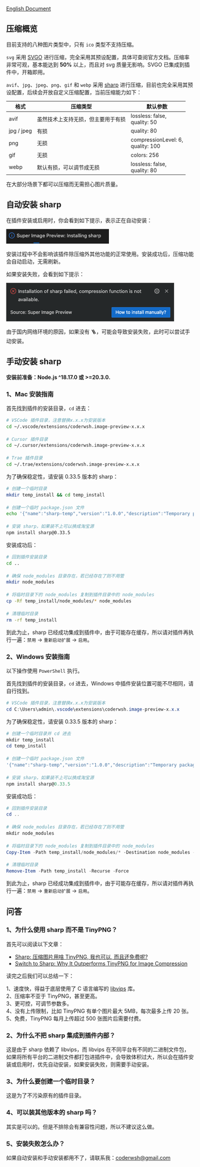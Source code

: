 [English Document](./COMPRESS.md)

## 压缩概览

目前支持的八种图片类型中，只有 `ico` 类型不支持压缩。

`svg` 采用 [SVGO](https://svgo.dev/) 进行压缩，完全采用其预设配置，具体可查阅官方文档。压缩率非常可观，基本能达到 **50%** 以上，而且对 svg 质量无影响。SVGO 已集成到插件中，开箱即用。

`avif`、`jpg`、`jpeg`、`png`、`gif` 和 `webp` 采用 [sharp](https://sharp.pixelplumbing.com/) 进行压缩，目前也完全采用其预设配置，后续会开放自定义压缩配置，当前压缩能力如下：

| 格式       | 压缩类型                           | 默认参数                             |
| ---------- | ---------------------------------- | ------------------------------------ |
| avif       | 虽然技术上支持无损，但主要用于有损 | lossless: false,<br>quality: 50      |
| jpg / jpeg | 有损                               | quality: 80                          |
| png        | 无损                               | compressionLevel: 6,<br>quality: 100 |
| gif        | 无损                               | colors: 256                          |
| webp       | 默认有损，可以调节成无损           | lossless: false,<br>quality: 80      |

在大部分场景下都可以压缩而无需担心图片质量。

## 自动安装 sharp

在插件安装或启用时，你会看到如下提示，表示正在自动安装：

![sharp_install](./src/assets/readme/sharp_install.png)

安装过程中不会影响该插件除压缩外其他功能的正常使用。安装成功后，压缩功能会自动启动，无需刷新。

如果安装失败，会看到如下提示：

![sharp_install_failed](./src/assets/readme/sharp_install_failed.png)

由于国内网络环境的原因，如果没有 🪜，可能会导致安装失败，此时可以尝试手动安装。

## 手动安装 sharp

**安装前准备：Node.js ^18.17.0 或 >=20.3.0.**

### 1、Mac 安装指南

首先找到插件的安装目录，`cd` 进去：

```bash
# VSCode 插件目录，注意替换x.x.x为安装版本
cd ~/.vscode/extensions/coderwsh.image-preview-x.x.x

# Cursor 插件目录
cd ~/.cursor/extensions/coderwsh.image-preview-x.x.x

# Trae 插件目录
cd ~/.trae/extensions/coderwsh.image-preview-x.x.x
```

为了确保稳定性，请安装 0.33.5 版本的 sharp：

```bash
# 创建一个临时目录
mkdir temp_install && cd temp_install

# 创建一个临时 package.json 文件
echo '{"name":"sharp-temp","version":"1.0.0","description":"Temporary package for installing sharp","private":true}' > package.json

# 安装 sharp，如果装不上可以换成淘宝源
npm install sharp@0.33.5
```

安装成功后：

```bash
# 回到插件安装目录
cd ..

# 确保 node_modules 目录存在，若已经存在了则不用管
mkdir node_modules

# 将临时目录下的 node_modules 复制到插件目录中的 node_modules
cp -Rf temp_install/node_modules/* node_modules

# 清理临时目录
rm -rf temp_install
```

到此为止，sharp 已经成功集成到插件中，由于可能存在缓存，所以请对插件再执行一遍：`禁用` -> `重新启动扩展` -> `启用`。

### 2、Windows 安装指南

以下操作使用 `PowerShell` 执行。

首先找到插件的安装目录，`cd` 进去，Windows 中插件安装位置可能不尽相同，请自行找到。

```powershell
# VSCode 插件目录，注意替换x.x.x为安装版本
cd C:\Users\admin\.vscode\extensions\coderwsh.image-preview-x.x.x
```

为了确保稳定性，请安装 0.33.5 版本的 sharp：

```powershell
# 创建一个临时目录并 cd 进去
mkdir temp_install
cd temp_install

# 创建一个临时 package.json 文件
'{"name":"sharp-temp","version":"1.0.0","description":"Temporary package for installing sharp","private":true}' | Set-Content -Path package.json

# 安装 sharp，如果装不上可以换成淘宝源
npm install sharp@0.33.5
```

安装成功后：

```powershell
# 回到插件安装目录
cd ..

# 确保 node_modules 目录存在，若已经存在了则不用管
mkdir node_modules

# 将临时目录下的 node_modules 复制到插件目录中的 node_modules
Copy-Item -Path temp_install/node_modules/* -Destination node_modules -Recurse -Force

# 清理临时目录
Remove-Item -Path temp_install -Recurse -Force
```

到此为止，sharp 已经成功集成到插件中，由于可能存在缓存，所以请对插件再执行一遍：`禁用` -> `重新启动扩展` -> `启用`。

## 问答

### 1、为什么使用 sharp 而不是 TinyPNG？

首先可以阅读以下文章：

- [Sharp: 压缩图片用啥 TinyPNG, 我也可以, 而且还免费呢?](https://juejin.cn/post/7291598231954948152)
- [Switch to Sharp: Why It Outperforms TinyPNG for Image Compression](https://medium.com/@pravishanth/switch-to-sharp-why-it-outperforms-tinypng-for-image-compression-6a5b130e89e6)

读完之后我们可以总结一下：

1、速度快，得益于底层使用了 C 语言编写的 [libvips](https://github.com/libvips/libvips) 库。  
2、压缩率不亚于 TinyPNG，甚至更高。  
3、更可控，可调节参数多。  
4、没有上传限制，比如 TinyPNG 有单个图片最大 5MB，每次最多上传 20 张。  
5、免费，TinyPNG 每月上传超过 500 张图片后需要付费。

### 2、为什么不把 sharp 集成到插件内部？

这是由于 sharp 依赖了 libvips，而 libvips 在不同平台有不同的二进制文件包，如果将所有平台的二进制文件都打包进插件中，会导致体积过大，所以会在插件安装或启用时，优先自动安装，如果安装失败，则需要手动安装。

### 3、为什么要创建一个临时目录？

这是为了不污染原有的插件目录。

### 4、可以装其他版本的 sharp 吗？

其实是可以的。但是不排除会有兼容性问题，所以不建议这么做。

### 5、安装失败怎么办？

如果自动安装和手动安装都用不了，请联系我：[coderwsh@gmail.com](mailto:coderwsh@gmail.com)
